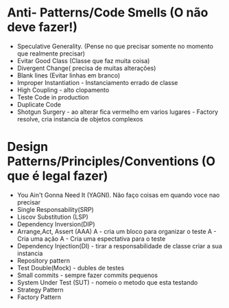 # Anti- Patterns/Code Smells (O não deve fazer!)
- Speculative Generality. (Pense no que precisar somente no momento que realmente precisar)
- Evitar Good Class (Classe que faz muita coisa)
- Divergent Change( precisa de muitas alterações)
- Blank lines (Evitar linhas em branco)
- Improper Instantiation - Instanciamento errado de classe
- High Coupling  - alto clopamento
- Teste Code in production
- Duplicate Code
- Shotgun Surgery - ao alterar fica vermelho em varios lugares - Factory resolve, cria instancia de objetos complexos



# Design Patterns/Principles/Conventions (O que é legal fazer)
- You Ain't Gonna Need It (YAGNI). Não faço coisas em quando voce nao precisar
- Single Responsability(SRP)
- Liscov Substitution (LSP)
- Dependency Inversion(DIP)
- Arrange,Act, Assert (AAA) 
   A - cria um bloco para organizar o teste 
   A - Cria uma ação 
   A - Cria uma espectativa para o teste
- Dependency Injection(DI) - tirar a responsabilidade de classe criar a sua instancia
- Repository pattern
- Test Double(Mock) - dubles de testes
- Small commits - sempre fazer commits pequenos
- System Under Test (SUT) - nomeio o metodo que esta testando
- Strategy Pattern
- Factory Pattern